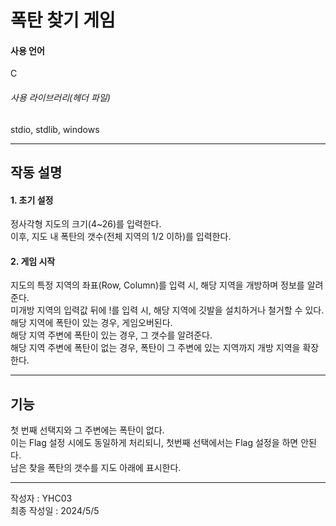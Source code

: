 # 폭탄 찾기 게임

#### 사용 언어
C

###### 사용 라이브러리(헤더 파일)
stdio, stdlib, windows

---
## 작동 설명

#### 1. 초기 설정
정사각형 지도의 크기(4~26)를 입력한다.  
이후, 지도 내 폭탄의 갯수(전체 지역의 1/2 이하)를 입력한다.  

#### 2. 게임 시작
지도의 특정 지역의 좌표(Row, Column)를 입력 시, 해당 지역을 개방하며 정보를 알려 준다.  
미개방 지역의 입력값 뒤에 !를 입력 시, 해당 지역에 깃발을 설치하거나 철거할 수 있다.  
해당 지역에 폭탄이 있는 경우, 게임오버된다.  
해당 지역 주변에 폭탄이 있는 경우, 그 갯수를 알려준다.  
해당 지역 주변에 폭탄이 없는 경우, 폭탄이 그 주변에 있는 지역까지 개방 지역을 확장한다.  

---
## 기능
첫 번째 선택지와 그 주변에는 폭탄이 없다.  
이는 Flag 설정 시에도 동일하게 처리되니, 첫번째 선택에서는 Flag 설정을 하면 안된다.  
남은 찾을 폭탄의 갯수를 지도 아래에 표시한다.  

---
작성자 : YHC03  
최종 작성일 : 2024/5/5  